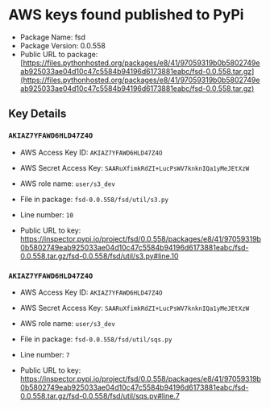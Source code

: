 # AWS keys found published to PyPi

* Package Name: fsd
* Package Version: 0.0.558
* Public URL to package: [https://files.pythonhosted.org/packages/e8/41/97059319b0b5802749eab925033ae04d10c47c5584b94196d6173881eabc/fsd-0.0.558.tar.gz](https://files.pythonhosted.org/packages/e8/41/97059319b0b5802749eab925033ae04d10c47c5584b94196d6173881eabc/fsd-0.0.558.tar.gz)

## Key Details

### `AKIAZ7YFAWD6HLD47Z4O`

* AWS Access Key ID: `AKIAZ7YFAWD6HLD47Z4O`
* AWS Secret Access Key: `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` 
* AWS role name: `user/s3_dev`
* File in package: `fsd-0.0.558/fsd/util/s3.py`
* Line number: `10`

* Public URL to key: https://inspector.pypi.io/project/fsd/0.0.558/packages/e8/41/97059319b0b5802749eab925033ae04d10c47c5584b94196d6173881eabc/fsd-0.0.558.tar.gz/fsd-0.0.558/fsd/util/s3.py#line.10



### `AKIAZ7YFAWD6HLD47Z4O`

* AWS Access Key ID: `AKIAZ7YFAWD6HLD47Z4O`
* AWS Secret Access Key: `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` 
* AWS role name: `user/s3_dev`
* File in package: `fsd-0.0.558/fsd/util/sqs.py`
* Line number: `7`

* Public URL to key: https://inspector.pypi.io/project/fsd/0.0.558/packages/e8/41/97059319b0b5802749eab925033ae04d10c47c5584b94196d6173881eabc/fsd-0.0.558.tar.gz/fsd-0.0.558/fsd/util/sqs.py#line.7


